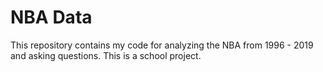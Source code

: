 # NBA Data
This repository contains my code for analyzing the NBA from 1996 - 2019 and asking questions. This is a school project.
